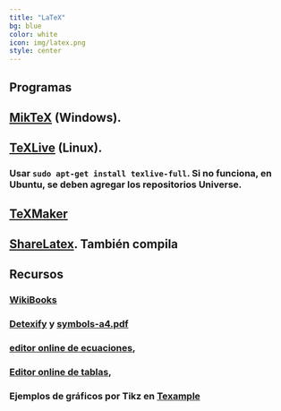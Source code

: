 ```yaml
---
title: "LaTeX"
bg: blue
color: white
icon: img/latex.png
style: center
---
```



## Programas

## [MikTeX](http://miktex.org/download) (Windows).
## [TeXLive](https://www.tug.org/texlive/) (Linux). 
### Usar ```sudo apt-get install texlive-full```. Si no funciona, en Ubuntu, se deben agregar los repositorios Universe.

## [TeXMaker](http://www.xm1math.net/texmaker/download.html)
## [ShareLatex](http://www.sharelatex.com). También **compila**  
 

## Recursos

### [WikiBooks](https://en.wikibooks.org/wiki/LaTeX)

### [Detexify](http://detexify.kirelabs.org/classify.html) y [symbols-a4.pdf](http://www.ctan.org/tex-archive/info/symbols/comprehensive/) 

### [editor online de ecuaciones](http://www.codecogs.com/latex/eqneditor.php), 

### [Editor online de tablas](http://truben.no/latex/table/), 

### Ejemplos de gráficos por Tikz en [Texample](http://www.texample.net/tikz/)


